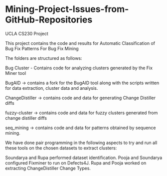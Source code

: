 # Mining-Project-Issues-from-GitHub-Repositories
UCLA CS230 Project

This project contains the code and results for Automatic Classification of Bug Fix Patterns For Bug Fix Mining

The folders are structured as follows:


Bug Cluster - Contains code for analyzing clusters generated by the Fix Miner tool

BugAID -> contains a fork for the BugAID tool along with the scripts written for data extraction, cluster data and analysis.

ChangeDistiller -> contains code and data for generating Change Distiller diffs

fuzzy-cluster -> contains code and data for fuzzy clusters generated from change distiller diffs

seq_mining -> contains code and data for patterns obtained by sequence mining.

We have done pair programming in the following aspects to try and run all these tools on the chosen datasets to extract clusters:

Soundarya and Rupa performed dataset identification.
Pooja and Soundarya configured Fixminer to run on Defects4J.
Rupa and Pooja worked on extracting ChangeDistiller Change Types.


